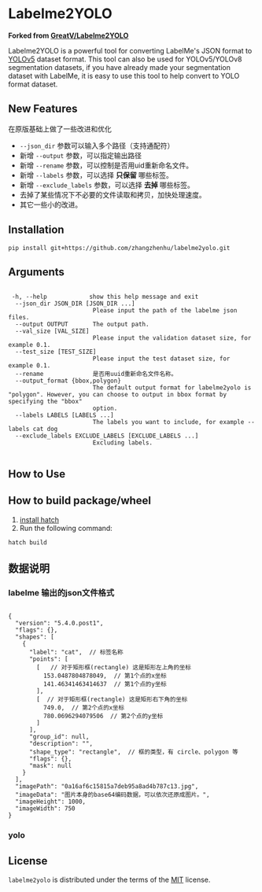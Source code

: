 # Labelme2YOLO

**Forked from [GreatV/Labelme2YOLO](https://github.com/GreatV/labelme2yolo)**


Labelme2YOLO is a powerful tool for converting LabelMe's JSON format to [YOLOv5](https://github.com/ultralytics/yolov5) dataset format. 
This tool can also be used for YOLOv5/YOLOv8 segmentation datasets, 
if you have already made your segmentation dataset with LabelMe, 
it is easy to use this tool to help convert to YOLO format dataset.



## New Features



在原版基础上做了一些改进和优化

* `--json_dir` 参数可以输入多个路径（支持通配符）
* 新增 `--output` 参数，可以指定输出路径
* 新增 `--rename` 参数，可以控制是否用uid重新命名文件。
* 新增 `--labels` 参数，可以选择 **只保留** 哪些标签。
* 新增 `--exclude_labels` 参数，可以选择 **去掉** 哪些标签。
* 去掉了某些情况下不必要的文件读取和拷贝，加快处理速度。
* 其它一些小的改进。


## Installation

```shell
pip install git+https://github.com/zhangzhenhu/labelme2yolo.git
```

## Arguments

```text

 -h, --help            show this help message and exit
  --json_dir JSON_DIR [JSON_DIR ...]
                        Please input the path of the labelme json files.
  --output OUTPUT       The output path.
  --val_size [VAL_SIZE]
                        Please input the validation dataset size, for example 0.1.
  --test_size [TEST_SIZE]
                        Please input the test dataset size, for example 0.1.
  --rename              是否用uuid重新命名文件名称。
  --output_format {bbox,polygon}
                        The default output format for labelme2yolo is "polygon". However, you can choose to output in bbox format by specifying the "bbox"
                        option.
  --labels LABELS [LABELS ...]
                        The labels you want to include, for example --labels cat dog
  --exclude_labels EXCLUDE_LABELS [EXCLUDE_LABELS ...]
                        Excluding labels.


```



## How to Use


## How to build package/wheel

1. [install hatch](https://hatch.pypa.io/latest/install/)
2. Run the following command:

```shell
hatch build
```

## 数据说明

### labelme 输出的json文件格式
```json5

{
  "version": "5.4.0.post1",
  "flags": {},
  "shapes": [
    {
      "label": "cat",  // 标签名称
      "points": [
        [   // 对于矩形框(rectangle) 这是矩形左上角的坐标
          153.0487804878049,  // 第1个点的x坐标
          141.46341463414637  // 第1个点的y坐标
        ],
        [  // 对于矩形框(rectangle) 这是矩形右下角的坐标
          749.0,  // 第2个点的x坐标
          780.0696294079506  // 第2个点的y坐标
        ]
      ],
      "group_id": null,
      "description": "",
      "shape_type": "rectangle",  // 框的类型，有 circle、polygon 等
      "flags": {},
      "mask": null
    }
  ],
  "imagePath": "0a16af6c15815a7deb95a8ad4b787c13.jpg",
  "imageData": "图片本身的base64编码数据，可以依次还原成图片。",
  "imageHeight": 1000,
  "imageWidth": 750
}
```


### yolo 

## License

`labelme2yolo` is distributed under the terms of the [MIT](https://spdx.org/licenses/MIT.html) license.
